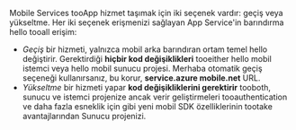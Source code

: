 Mobile Services tooApp hizmet taşımak için iki seçenek vardır: geçiş veya yükseltme. Her iki seçenek erişmenizi sağlayan App Service'in barındırma hello tooall erişim:

* *Geçiş* bir hizmeti, yalnızca mobil arka barındıran ortam temel hello değiştirir. Gerektirdiği **hiçbir kod değişiklikleri** tooeither hello mobil istemci veya hello mobil sunucu projesi. Merhaba otomatik geçiş seçeneği kullanırsanız, bu korur, **service.azure mobile.net** URL. 
* *Yükseltme* bir hizmeti yapar **kod değişikliklerini gerektirir** tooboth, sunucu ve istemci projenize ancak verir geliştirmeleri tooauthentication ve daha fazla esneklik için gibi yeni mobil SDK özelliklerinin tootake avantajlarından Sunucu projenizi. 

